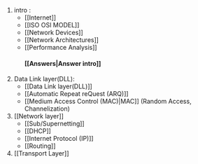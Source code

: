 1.  intro :
	- [[Internet]]
	- [[ISO OSI MODEL]]
	- [[Network Devices]]
	- [[Network Architectures]]
	- [[Performance Analysis]]
	   ####  [[Answers|Answer intro]] 
1. Data Link layer(DLL):
	- [[Data Link layer(DLL)]]
	- [[Automatic Repeat reQuest (ARQ)]]
	- [[Medium Access Control (MAC)|MAC]] (Random Access, Channelization)
2. [[Network layer]]
	- [[Sub/Supernetting]]
	- [[DHCP]]
	- [[Internet Protocol (IP)]]
	- [[Routing]]	
3. [[Transport Layer]]



